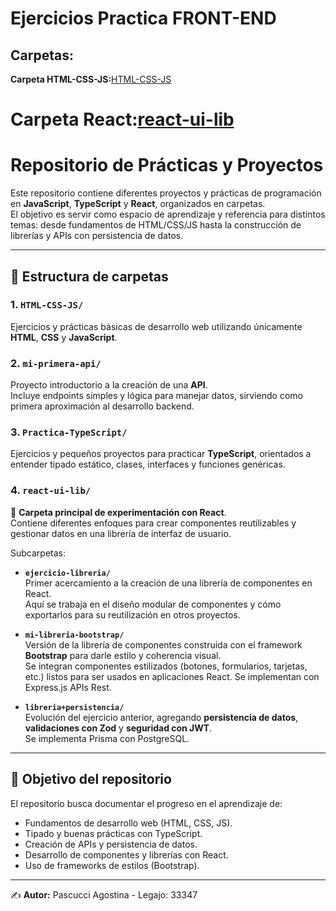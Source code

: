 
# Ejercicios Practica FRONT-END
## Carpetas:
**Carpeta HTML-CSS-JS:**[HTML-CSS-JS](https://github.com/agostinapascucci/UTN-DS25-practicas/tree/main/HTML-CSS-JS)

**Carpeta React:**[react-ui-lib](https://github.com/agostinapascucci/UTN-DS25-practicas/tree/main/react-ui-lib)
=======
# Repositorio de Prácticas y Proyectos

Este repositorio contiene diferentes proyectos y prácticas de programación en **JavaScript**, **TypeScript** y **React**, organizados en carpetas.  
El objetivo es servir como espacio de aprendizaje y referencia para distintos temas: desde fundamentos de HTML/CSS/JS hasta la construcción de librerías y APIs con persistencia de datos.

---

## 📂 Estructura de carpetas

### 1. `HTML-CSS-JS/`
Ejercicios y prácticas básicas de desarrollo web utilizando únicamente **HTML**, **CSS** y **JavaScript**.

### 2. `mi-primera-api/`
Proyecto introductorio a la creación de una **API**.  
Incluye endpoints simples y lógica para manejar datos, sirviendo como primera aproximación al desarrollo backend.

### 3. `Practica-TypeScript/`
Ejercicios y pequeños proyectos para practicar **TypeScript**, orientados a entender tipado estático, clases, interfaces y funciones genéricas.

### 4. `react-ui-lib/`
📌 **Carpeta principal de experimentación con React**.  
Contiene diferentes enfoques para crear componentes reutilizables y gestionar datos en una librería de interfaz de usuario.

Subcarpetas:
- **`ejercicio-libreria/`**  
  Primer acercamiento a la creación de una librería de componentes en React.  
  Aquí se trabaja en el diseño modular de componentes y cómo exportarlos para su reutilización en otros proyectos.

- **`mi-libreria-bootstrap/`**  
  Versión de la librería de componentes construida con el framework **Bootstrap** para darle estilo y coherencia visual.  
  Se integran componentes estilizados (botones, formularios, tarjetas, etc.) listos para ser usados en aplicaciones React.
  Se implementan con Express.js APIs Rest.
  
- **`libreria+persistencia/`**  
  Evolución del ejercicio anterior, agregando **persistencia de datos**, **validaciones con Zod** y **seguridad con JWT**.  
  Se implementa Prisma con PostgreSQL.

---

## 🚀 Objetivo del repositorio
El repositorio busca documentar el progreso en el aprendizaje de:
- Fundamentos de desarrollo web (HTML, CSS, JS).
- Tipado y buenas prácticas con TypeScript.
- Creación de APIs y persistencia de datos.
- Desarrollo de componentes y librerías con React.
- Uso de frameworks de estilos (Bootstrap).

---

✍️ **Autor:** Pascucci Agostina - Legajo: 33347

